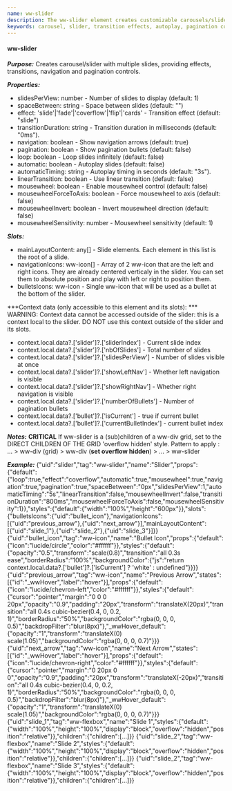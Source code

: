 ```yaml
---
name: ww-slider
description: The ww-slider element creates customizable carousels/sliders with multiple slides, offering transition effects, navigation, pagination controls, and Swiper library integration.
keywords: carousel, slider, transition effects, autoplay, pagination controls, navigation arrows, swiper integration, mousewheel control, slide elements, loop functionality
---
```


#### ww-slider

***Purpose:***
Creates carousel/slider with multiple slides, providing effects, transitions, navigation and pagination controls.

***Properties:***
- slidesPerView: number - Number of slides to display (default: 1)
- spaceBetween: string - Space between slides (default: "")
- effect: 'slide'|'fade'|'coverflow'|'flip'|'cards' - Transition effect (default: "slide")
- transitionDuration: string - Transition duration in milliseconds (default: "0ms").
- navigation: boolean - Show navigation arrows (default: true)
- pagination: boolean - Show pagination bullets (default: false)
- loop: boolean - Loop slides infinitely (default: false)
- automatic: boolean - Autoplay slides (default: false)
- automaticTiming: string - Autoplay timing in seconds (default: "3s").
- linearTransition: boolean - Use linear transition (default: false)
- mousewheel: boolean - Enable mousewheel control (default: false)
- mousewheelForceToAxis: boolean - Force mousewheel to axis (default: false)
- mousewheelInvert: boolean - Invert mousewheel direction (default: false)
- mousewheelSensitivity: number - Mousewheel sensitivity (default: 1)

***Slots:***
- mainLayoutContent: any[] - Slide elements. Each element in this list is the root of a slide.
- navigationIcons: ww-icon[] - Array of 2 ww-icon that are the left and right icons. They are already centered verticaly in the slider. You can set them to absolute position and play with left or right to position them.
- bulletsIcons: ww-icon - Single ww-icon that will be used as a bullet at the bottom of the slider.

***Context data (only accessible to this element and its slots): ***
WARNING: Context data cannot be accessed outside of the slider: this is a context local to the slider.
DO NOT use this context outside of the slider and its slots.
- context.local.data?.['slider']?.['sliderIndex'] - Current slide index
- context.local.data?.['slider']?.['nbOfSlides'] - Total number of slides
- context.local.data?.['slider']?.['slidesPerView'] - Number of slides visible at once
- context.local.data?.['slider']?.['showLeftNav'] - Whether left navigation is visible
- context.local.data?.['slider']?.['showRightNav'] - Whether right navigation is visible
- context.local.data?.['slider']?.['numberOfBullets'] - Number of pagination bullets
- context.local.data?.['bullet']?.['isCurrent'] - true if current bullet
- context.local.data?.['bullet']?.['currentBulletIndex'] - current bullet index

***Notes:***
**CRITICAL** If ww-slider is a (sub)children of a ww-div grid, set to the DIRECT CHILDREN OF THE GRID 'overflow hidden' style. Pattern to apply : ... > ww-div (grid) > ww-div (**set overflow hidden**) > ... > ww-slider

***Example:***
<elements>
{"uid":"slider","tag":"ww-slider","name":"Slider","props":{"default":{"loop":true,"effect":"coverflow","automatic":true,"mousewheel":true,"navigation":true,"pagination":true,"spaceBetween":"0px","slidesPerView":1,"automaticTiming":"5s","linearTransition":false,"mousewheelInvert":false,"transitionDuration":"800ms","mousewheelForceToAxis":false,"mousewheelSensitivity":1}},"styles":{"default":{"width":"100%","height":"600px"}},"slots":{"bulletsIcons":{"uid":"bullet_icon"},"navigationIcons":[{"uid":"previous_arrow"},{"uid":"next_arrow"}],"mainLayoutContent":[{"uid":"slide_1"},{"uid":"slide_2"},{"uid":"slide_3"}]}}
{"uid":"bullet_icon","tag":"ww-icon","name":"Bullet Icon","props":{"default":{"icon":"lucide/circle","color":"#ffffff"}},"styles":{"default":{"opacity":"0.5","transform":"scale(0.8)","transition":"all 0.3s ease","borderRadius":"100%","backgroundColor":{"js":"return context.local.data?.['bullet']?.['isCurrent']  ? 'white' : undefined"}}}}
{"uid":"previous_arrow","tag":"ww-icon","name":"Previous Arrow","states":[{"id":"_wwHover","label":"hover"}],"props":{"default":{"icon":"lucide/chevron-left","color":"#ffffff"}},"styles":{"default":{"cursor":"pointer","margin":"0 0 0 20px","opacity":"0.9","padding":"20px","transform":"translateX(20px)","transition":"all 0.4s cubic-bezier(0.4, 0, 0.2, 1)","borderRadius":"50%","backgroundColor":"rgba(0, 0, 0, 0.5)","backdropFilter":"blur(8px)"},"_wwHover_default":{"opacity":"1","transform":"translateX(0) scale(1.05)","backgroundColor":"rgba(0, 0, 0, 0.7)"}}}
{"uid":"next_arrow","tag":"ww-icon","name":"Next Arrow","states":[{"id":"_wwHover","label":"hover"}],"props":{"default":{"icon":"lucide/chevron-right","color":"#ffffff"}},"styles":{"default":{"cursor":"pointer","margin":"0 20px 0 0","opacity":"0.9","padding":"20px","transform":"translateX(-20px)","transition":"all 0.4s cubic-bezier(0.4, 0, 0.2, 1)","borderRadius":"50%","backgroundColor":"rgba(0, 0, 0, 0.5)","backdropFilter":"blur(8px)"},"_wwHover_default":{"opacity":"1","transform":"translateX(0) scale(1.05)","backgroundColor":"rgba(0, 0, 0, 0.7)"}}}
{"uid":"slide_1","tag":"ww-flexbox","name":"Slide 1","styles":{"default":{"width":"100%","height":"100%","display":"block","overflow":"hidden","position":"relative"}},"children":{"children":[...]}}
{"uid":"slide_2","tag":"ww-flexbox","name":"Slide 2","styles":{"default":{"width":"100%","height":"100%","display":"block","overflow":"hidden","position":"relative"}},"children":{"children":[...]}}
{"uid":"slide_2","tag":"ww-flexbox","name":"Slide 3","styles":{"default":{"width":"100%","height":"100%","display":"block","overflow":"hidden","position":"relative"}},"children":{"children":[...]}}
</elements>

